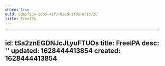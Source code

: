 ```yaml
---
share: true
uuid: bd65f254-cdb5-41f3-b2ed-1fb67e71b728
title: FreeIPA
---
```

---
id: tSa2znEGDNJcJLyuFTUOs
title: FreeIPA
desc: ''
updated: 1628444413854
created: 1628444413854
---